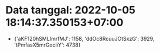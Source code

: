 # Data tanggal: 2022-10-05 18:14:37.350153+07:00

* {'aKF120hSMLImrfMJ': 1158, 'ddOc8RcuuJOtSxzG': 3929, 'tPmfasX5mrGociiY': 4738}
